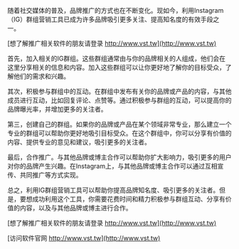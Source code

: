 随着社交媒体的普及，品牌推广的方式也在不断变化。现如今，利用Instagram（IG）群组营销工具已成为许多品牌吸引更多关注、提高知名度的有效手段之一。

[想了解推广相关软件的朋友请登录 http://www.vst.tw](http://www.vst.tw)

首先，加入相关的IG群组。这些群组通常由与你的品牌相关的人组成，他们会在这里分享相关的信息和内容。加入这些群组可以让你更好地了解你的目标受众，了解他们的需求和兴趣。

其次，积极参与群组中的互动。在群组中发布有关你的品牌或产品的内容，与其他成员进行互动，比如回复评论、点赞等。通过积极参与群组的互动，可以提高你的品牌曝光率，并增加更多的关注者。

第三，创建自己的群组。如果你的品牌或产品在某个领域非常专业，那么建立一个专业的群组可以帮助你更好地吸引目标受众。在这个群组中，你可以分享有价值的内容、提供专业的意见和建议，吸引更多的关注者。

最后，合作推广。与其他品牌或博主合作可以帮助你扩大影响力，吸引更多的用户对你的品牌产生兴趣。在Instagram上，与其他品牌或博主合作可以通过互相宣传、共同推广等方式实现。

总之，利用IG群组营销工具可以帮助你提高品牌知名度、吸引更多的关注者。但是，要想成功利用这个工具，你需要花费时间和精力积极参与群组互动、分享有价值的内容，以及与其他品牌或博主进行合作。

[想了解推广相关软件的朋友请登录 http://www.vst.tw](http://www.vst.tw)


[访问软件官网 http://www.vst.tw](http://www.vst.tw)
